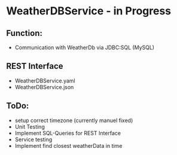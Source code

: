 # WeatherDBService - in Progress

## Function: 
* Communication with WeatherDb via JDBC:SQL (MySQL)

## REST Interface
* WeatherDBService.yaml
* WeatherDBService.json



## ToDo:
* setup correct timezone (currently manuel fixed)
* Unit Testing
* Implement SQL-Queries for REST Interface
* Service testing
* Implement find closest weatherData in time
